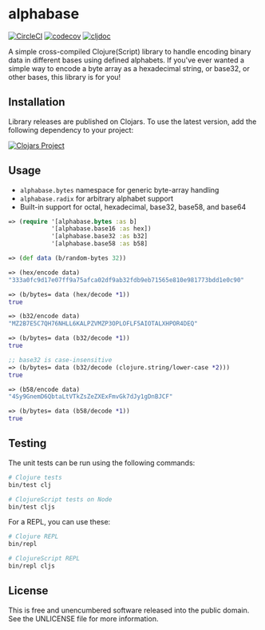 alphabase
=========

[![CircleCI](https://dl.circleci.com/status-badge/img/gh/greglook/alphabase/tree/main.svg?style=shield)](https://dl.circleci.com/status-badge/redirect/gh/greglook/alphabase/tree/main)
[![codecov](https://codecov.io/gh/greglook/alphabase/branch/main/graph/badge.svg)](https://codecov.io/gh/greglook/alphabase)
[![cljdoc](https://cljdoc.org/badge/mvxcvi/alphabase)](https://cljdoc.org/d/mvxcvi/alphabase/CURRENT)

A simple cross-compiled Clojure(Script) library to handle encoding binary data
in different bases using defined alphabets. If you've ever wanted a simple way
to encode a byte array as a hexadecimal string, or base32, or other bases, this
library is for you!


## Installation

Library releases are published on Clojars. To use the latest version, add the
following dependency to your project:

[![Clojars Project](http://clojars.org/mvxcvi/alphabase/latest-version.svg)](http://clojars.org/mvxcvi/alphabase)


## Usage

- `alphabase.bytes` namespace for generic byte-array handling
- `alphabase.radix` for arbitrary alphabet support
- Built-in support for octal, hexadecimal, base32, base58, and base64

```clojure
=> (require '[alphabase.bytes :as b]
            '[alphabase.base16 :as hex])
            '[alphabase.base32 :as b32]
            '[alphabase.base58 :as b58]

=> (def data (b/random-bytes 32))

=> (hex/encode data)
"333a0fc9d17e07ff9a75afca02df9ab32fdb9eb71565e810e981773bdd1e0c90"

=> (b/bytes= data (hex/decode *1))
true

=> (b32/encode data)
"MZ2B7E5C7QH76NHLL6KALPZVMZP3OPLOFLF5AIOTALXHPOR4DEQ"

=> (b/bytes= data (b32/decode *1))
true

;; base32 is case-insensitive
=> (b/bytes= data (b32/decode (clojure.string/lower-case *2)))
true

=> (b58/encode data)
"4Sy9GnemD6QbtaLtVTkZsZeZXExFmvGk7dJy1gDnBJCF"

=> (b/bytes= data (b58/decode *1))
true
```


## Testing

The unit tests can be run using the following commands:

```sh
# Clojure tests
bin/test clj

# ClojureScript tests on Node
bin/test cljs
```

For a REPL, you can use these:

```sh
# Clojure REPL
bin/repl

# ClojureScript REPL
bin/repl cljs
```


## License

This is free and unencumbered software released into the public domain.
See the UNLICENSE file for more information.
